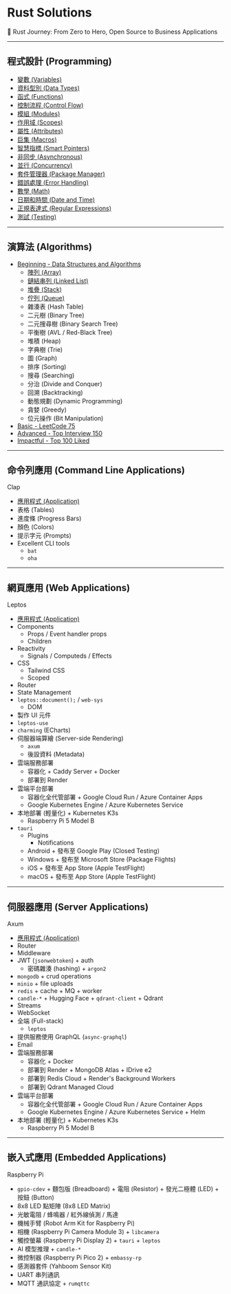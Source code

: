 # Rust Solutions

🦀 Rust Journey: From Zero to Hero, Open Source to Business Applications

---

## 程式設計 (Programming)

- [變數 (Variables)](./programming/Variables.md)
- [資料型別 (Data Types)](./programming/DataTypes.md)
- [函式 (Functions)](./programming/Functions.md)
- [控制流程 (Control Flow)](./programming/ControlFlow.md)
- [模組 (Modules)](./programming/Modules.md)
- [作用域 (Scopes)](./programming/Scopes.md)
- [屬性 (Attributes)](./programming/Attributes.md)
- [巨集 (Macros)](./programming/Macros.md)
- [智慧指標 (Smart Pointers)](./programming/SmartPointers.md)
- [非同步 (Asynchronous)](./programming/Asynchronous.md)
- [並行 (Concurrency)](./programming/Concurrency.md)
- [套件管理器 (Package Manager)](./programming/PackageManager.md)
- [錯誤處理 (Error Handling)](./programming/ErrorHandling.md)
- [數學 (Math)](./programming/Math.md)
- [日期和時間 (Date and Time)](./programming/DateAndTime.md)
- [正規表達式 (Regular Expressions)](./programming/RegularExpressions.md)
- [測試 (Testing)](./programming/Testing.md)

---

## 演算法 (Algorithms)

- [Beginning - Data Structures and Algorithms](./algorithms/Beginning.md)
  - [陣列 (Array)](./algorithms/Beginning.md#陣列-array)
  - [鏈結串列 (Linked List)](./algorithms/Beginning.md#鏈結串列-linked-list)
  - [堆疊 (Stack)](./algorithms/Beginning.md#堆疊-stack)
  - [佇列 (Queue)](./algorithms/Beginning.md#佇列-queue)
  - 雜湊表 (Hash Table)
  - 二元樹 (Binary Tree)
  - 二元搜尋樹 (Binary Search Tree)
  - 平衡樹 (AVL / Red-Black Tree)
  - 堆積 (Heap)
  - 字典樹 (Trie)
  - 圖 (Graph)
  - 排序 (Sorting)
  - 搜尋 (Searching)
  - 分治 (Divide and Conquer)
  - 回溯 (Backtracking)
  - 動態規劃 (Dynamic Programming)
  - 貪婪 (Greedy)
  - 位元操作 (Bit Manipulation)
- [Basic - LeetCode 75](./algorithms/Basic.md)
- [Advanced - Top Interview 150](./algorithms/Advanced.md)
- [Impactful - Top 100 Liked](./algorithms/Impactful.md)

---

## 命令列應用 (Command Line Applications)

Clap

- [應用程式 (Application)](./command-line/Application.md)
- 表格 (Tables)
- 進度條 (Progress Bars)
- 顏色 (Colors)
- 提示字元 (Prompts)
- Excellent CLI tools
  - `bat`
  - `oha`

---

## 網頁應用 (Web Applications)

Leptos

- [應用程式 (Application)](./web/Application.md)
- Components
  - Props / Event handler props
  - Children
- Reactivity
  - Signals / Computeds / Effects
- CSS
  - Tailwind CSS
  - Scoped
- Router
- State Management
- `leptos::document();` / `web-sys`
  - DOM
- 製作 UI 元件
- `leptos-use`
- `charming` (ECharts)
- 伺服器端算繪 (Server-side Rendering)
  - `axum`
  - 後設資料 (Metadata)
- 雲端服務部署
  - 容器化 + Caddy Server + Docker
  - 部署到 Render
- 雲端平台部署
  - 容器化全代管部署 + Google Cloud Run / Azure Container Apps
  - Google Kubernetes Engine / Azure Kubernetes Service
- 本地部署 (輕量化) + Kubernetes K3s
  - Raspberry Pi 5 Model B
- `tauri`
  - Plugins
    - Notifications
  - Android + 發布至 Google Play (Closed Testing)
  - Windows + 發布至 Microsoft Store (Package Flights)
  - iOS + 發布至 App Store (Apple TestFlight)
  - macOS + 發布至 App Store (Apple TestFlight)

---

## 伺服器應用 (Server Applications)

Axum

- [應用程式 (Application)](./server/Application.md)
- Router
- Middleware
- JWT (`jsonwebtoken`) + auth
  - 密碼雜湊 (hashing) + `argon2`
- `mongodb` + crud operations
- `minio` + file uploads
- `redis` + cache + MQ + worker
- `candle-*` + Hugging Face + `qdrant-client` + Qdrant
- Streams
- WebSocket
- 全端 (Full-stack)
  - `leptos`
- 提供服務使用 GraphQL (`async-graphql`)
- Email
- 雲端服務部署
  - 容器化 + Docker
  - 部署到 Render + MongoDB Atlas + IDrive e2
  - 部署到 Redis Cloud + Render's Background Workers
  - 部署到 Qdrant Managed Cloud
- 雲端平台部署
  - 容器化全代管部署 + Google Cloud Run / Azure Container Apps
  - Google Kubernetes Engine / Azure Kubernetes Service + Helm
- 本地部署 (輕量化) + Kubernetes K3s
  - Raspberry Pi 5 Model B

---

## 嵌入式應用 (Embedded Applications)

Raspberry Pi

- `gpio-cdev` + 麵包版 (Breadboard) + 電阻 (Resistor) + 發光二極體 (LED) + 按鈕 (Button)
- 8x8 LED 點矩陣 (8x8 LED Matrix)
- 光敏電阻 / 蜂鳴器 / 紅外線偵測 / 馬達
- 機械手臂 (Robot Arm Kit for Raspberry Pi)
- 相機 (Raspberry Pi Camera Module 3) + `libcamera`
- 觸控螢幕 (Raspberry Pi Display 2) + `tauri` + `leptos`
- AI 模型推理 + `candle-*`
- 微控制器 (Raspberry Pi Pico 2) + `embassy-rp`
- 感測器套件 (Yahboom Sensor Kit)
- UART 串列通訊
- MQTT 通訊協定 + `rumqttc`
